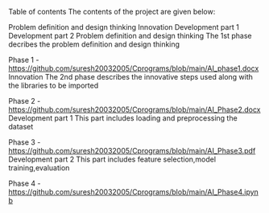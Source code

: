 Table of contents The contents of the project are given below:

Problem definition and design thinking Innovation Development part 1
Development part 2 Problem definition and design thinking The 1st phase
decribes the problem definition and design thinking

Phase 1 -
https://github.com/suresh20032005/Cprograms/blob/main/AI_phase1.docx
Innovation The 2nd phase describes the innovative steps used along with
the libraries to be imported

Phase 2 -
https://github.com/suresh20032005/Cprograms/blob/main/AI_Phase2.docx
Development part 1 This part includes loading and preprocessing the
dataset

Phase 3 -
https://github.com/suresh20032005/Cprograms/blob/main/AI_Phase3.pdf
Development part 2 This part includes feature selection,model
training,evaluation

Phase 4 -
https://github.com/suresh20032005/Cprograms/blob/main/AI_Phase4.ipynb
